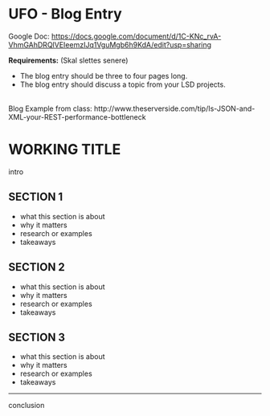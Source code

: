 # UFO - Blog Entry
Google Doc: https://docs.google.com/document/d/1C-KNc_rvA-VhmGAhDRQlVEIeemzIJq1VguMgb6h9KdA/edit?usp=sharing


**Requirements:** (Skal slettes senere)
- The blog entry should be three to four pages long.
- The blog entry should discuss a topic from your LSD projects.
<br>
Blog Example from class: http://www.theserverside.com/tip/Is-JSON-and-XML-your-REST-performance-bottleneck

# WORKING TITLE

intro

## SECTION 1

- what this section is about
- why it matters
- research or examples
- takeaways

## SECTION 2

- what this section is about
- why it matters
- research or examples
- takeaways

## SECTION 3

- what this section is about
- why it matters
- research or examples
- takeaways

***

conclusion
